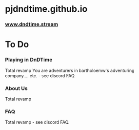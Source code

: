 # pjdndtime.github.io
### www.dndtime.stream

# To Do

### Playing in DnDTime
Total revamp
You are adventurers in bartholoemw's adventuring company.... etc.  - see discord FAQ.
		
### About Us
Total revamp
	
### FAQ
Total revamp - see discord FAQ.
